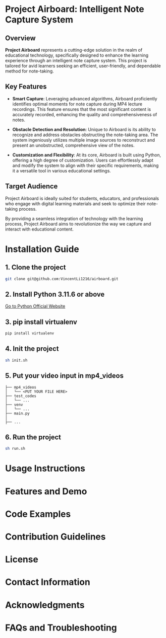 # Project Airboard: Intelligent Note Capture System

## Overview

**Project Airboard** represents a cutting-edge solution in the realm of educational technology, specifically designed to enhance the learning experience through an intelligent note capture system. This project is tailored for avid learners seeking an efficient, user-friendly, and dependable method for note-taking.

## Key Features

- **Smart Capture**: Leveraging advanced algorithms, Airboard proficiently identifies optimal moments for note capture during MP4 lecture recordings. This feature ensures that the most significant content is accurately recorded, enhancing the quality and comprehensiveness of notes.
    
- **Obstacle Detection and Resolution**: Unique to Airboard is its ability to recognize and address obstacles obstructing the note-taking area. The system ingeniously utilizes multiple image sources to reconstruct and present an unobstructed, comprehensive view of the notes.
    
- **Customization and Flexibility**: At its core, Airboard is built using Python, offering a high degree of customization. Users can effortlessly adapt and modify the system to align with their specific requirements, making it a versatile tool in various educational settings.
    

## Target Audience

Project Airboard is ideally suited for students, educators, and professionals who engage with digital learning materials and seek to optimize their note-taking process.

By providing a seamless integration of technology with the learning process, Project Airboard aims to revolutionize the way we capture and interact with educational content.
# Installation Guide

## 1. Clone the project
```sh
git clone git@github.com:VincentLi1216/airboard.git
```

## 2. Install Python 3.11.6 or above
[Go to Python Official Website](https://www.python.org/downloads/)
## 3. pip install virtualenv
```sh
pip install virtualenv
```

## 4. Init the project
```sh
sh init.sh
```

## 5. Put your video input in mp4_videos
```
├── mp4_videos
│   └── <PUT YOUR FILE HERE>
├── test_codes
│   └── ...
├── venv
│   └── ...
├── main.py
│
├── ...
```

## 6. Run the project
```sh
sh run.sh
```
# Usage Instructions
# Features and Demo
# Code Examples
# Contribution Guidelines
# License
# Contact Information
# Acknowledgments
# FAQs and Troubleshooting

  

